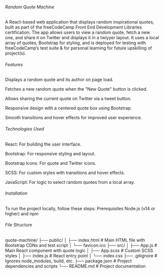 ###### Random Quote Machine
A React-based web application that displays random inspirational quotes, built as part of the freeCodeCamp Front End Development Libraries certification. The app allows users to view a random quote, fetch a new one, and share it on Twitter and displays it in a twiyyer layout. It uses a local array of quotes, Bootstrap for styling, and is deployed for testing with freeCodeCamp’s test suite & for personal learning for future upskilling of project(s).
###### Features
Displays a random quote and its author on page load.

Fetches a new random quote when the "New Quote" button is clicked.

Allows sharing the current quote on Twitter via a tweet button.

Responsive design with a centered quote box using Bootstrap.

Smooth transitions and hover effects for improved user experience.

###### Technologies Used

React: For building the user interface.

Bootstrap: For responsive styling and layout.

Bootstrap Icons: For quote and Twitter icons.

SCSS: For custom styles with transitions and hover effects.

JavaScript: For logic to select random quotes from a local array.

###### Installation
To run the project locally, follow these steps:
Prerequisites
Node.js (v14 or higher) and npm


###### File Structure

quote-machine/
├── public/
│   ├── index.html       # Main HTML file with Bootstrap CDNs and test script
│   └── favicon.ico
├── src/
│   ├── App.js           # Main React component with quote logic
│   ├── App.scss         # Custom SCSS styles
│   ├── index.js         # React entry point
│   └── index.css
├── .gitignore           # Ignores node_modules, build, etc.
├── package.json         # Project dependencies and scripts
└── README.md            # Project documentation
